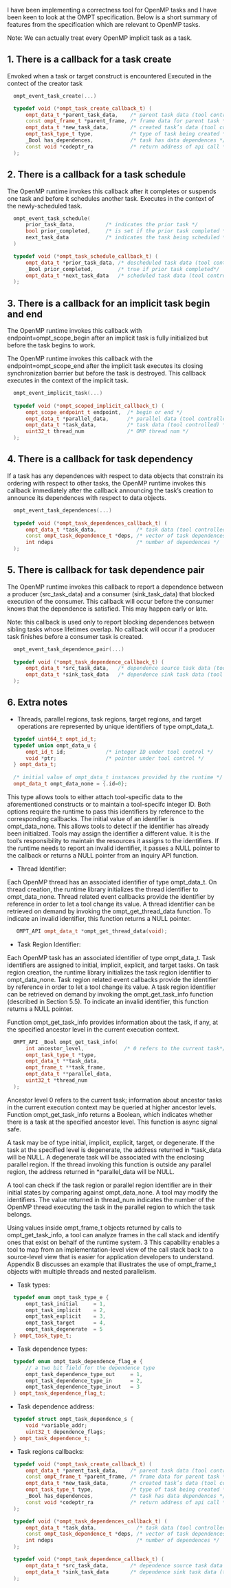 I have been implementing a correctness tool for OpenMP tasks and I have 
been keen to look at the  OMPT specification. Below is a short summary 
of features from the specification which are relevant to OpenMP tasks.

Note: We can actually treat every OpenMP implicit task as a task.

## 1. There is a callback for a task create 
 Envoked when a task or target construct is encountered
 Executed in the contect of the creator task

```cpp
  ompt_event_task_create(...)

  typedef void (*ompt_task_create_callback_t) (
      ompt_data_t *parent_task_data,    /* parent task data (tool controlled) */
      const ompt_frame_t *parent_frame, /* frame data for parent task */
      ompt_data_t *new_task_data,       /* created task’s data (tool controlled) */
      ompt_task_type_t type,            /* type of task being created */
      _Bool has_dependences,            /* task has data dependences */
      const void *codeptr_ra            /* return address of api call */
  );
```

## 2. There is a callback for a task schedule
  The OpenMP runtime invokes this callback after it completes 
  or suspends one task and before it schedules another task. 
  Executes in the context of the newly-scheduled task.

```cpp
  ompt_event_task_schedule(
      prior_task_data,          /* indicates the prior task */
      bool prior_completed,     /* is set if the prior task completed */
      next_task_data            /* indicates the task being scheduled */
  )

  typedef void (*ompt_task_schedule_callback_t) (
      ompt_data_t *prior_task_data, /* descheduled task data (tool controlled) */
      _Bool prior_completed,        /* true if prior task completed*/
      ompt_data_t *next_task_data   /* scheduled task data (tool controlled) */
  );
```

## 3. There is a callback for an implicit task begin and end
  The OpenMP runtime invokes this callback with endpoint=ompt_scope_begin
  after an implicit task is fully initialized but before the task begins 
  to work. 
  
  The OpenMP runtime invokes this callback with the endpoint=ompt_scope_end 
  after the implicit task executes its closing synchronization barrier but
  before the task is destroyed. This callback executes in the context of 
  the implicit task.
  
```cpp
  ompt_event_implicit_task(...)
  
  typedef void (*ompt_scoped_implicit_callback_t) (
      ompt_scope_endpoint_t endpoint,  /* begin or end */
      ompt_data_t *parallel_data,      /* parallel data (tool controlled) */
      ompt_data_t *task_data,          /* task data (tool controlled) */
      uint32_t thread_num              /* OMP thread num */
  );
```

## 4. There is a callback for task dependency
   If a task has any dependences with respect to data objects that constrain 
   its ordering with respect to other tasks, the OpenMP runtime invokes this 
   callback immediately after the callback announcing the task’s creation to 
   announce its dependences with respect to data objects.
   
```cpp
  ompt_event_task_dependences(...)
 
  typedef void (*ompt_task_dependences_callback_t) (
      ompt_data_t *task_data,             /* task data (tool controlled) */
      const ompt_task_dependence_t *deps, /* vector of task dependences */
      int ndeps                           /* number of dependences */
  );
```

## 5. There is callback for task dependence pair

The OpenMP runtime invokes this callback to report a dependence between 
a producer (src_task_data) and a consumer (sink_task_data) that blocked 
execution of the consumer. This callback will occur before the consumer 
knows that the dependence is satisfied. This may happen early or late. 

Note: this callback is used only to report blocking dependences between 
sibling tasks whose lifetimes overlap. No callback will occur if a 
producer task finishes before a consumer task is created.

```cpp
  ompt_event_task_dependence_pair(...)
  
  typedef void (*ompt_task_dependence_callback_t) (
      ompt_data_t *src_task_data,   /* dependence source task data (tool controlled) */
      ompt_data_t *sink_task_data   /* dependence sink task data (tool controlled) */
  );
```

## 6. Extra notes
* Threads, parallel regions, task regions, target regions, and target 
operations are represented by unique identifiers of type ompt_data_t.

```cpp
  typedef uint64_t ompt_id_t;
  typedef union ompt_data_u {
      ompt_id_t id;             /* integer ID under tool control */
      void *ptr;                /* pointer under tool control */
  } ompt_data_t;
  
  /* initial value of ompt_data_t instances provided by the runtime */
  ompt_data_t ompt_data_none = {.id=0}; 
```

This type allows tools to either attach tool-specific data to the 
aforementioned constructs or to maintain a tool-specifc integer ID. 
Both options require the runtime to pass this identifiers by reference 
to the corresponding callbacks. The initial value of an identifier 
is ompt_data_none. This allows tools to detect if the identifier has 
already been initialzed. Tools may assign the identifier a different value.
It is the tool’s responsibility to maintain the resources it assigns to 
the identifiers. If the runtime needs to report an invalid identifier, 
it passes a NULL pointer to the callback or returns a NULL pointer from 
an inquiry API function.

* Thread Identifier:

Each OpenMP thread has an associated identifier of type ompt_data_t. On 
thread creation, the runtime library initializes the thread identifier 
to ompt_data_none. Thread related event callbacks provide the identifier 
by reference in order to let a tool change its value. A thread identifier 
can be retrieved on demand by invoking the ompt_get_thread_data function. 
To indicate an invalid identifier, this function returns a NULL pointer.
```cpp
   OMPT_API ompt_data_t *ompt_get_thread_data(void);
```

* Task Region Identifier:

Each OpenMP task has an associated identifier of type ompt_data_t. Task 
identifiers are assigned to initial, implicit, explicit, and target tasks. 
On task region creation, the runtime library initializes the task region
identifier to ompt_data_none. Task region related event callbacks provide 
the identifier by reference in order to let a tool change its value. A 
task region identifier can be retrieved on demand by invoking the 
ompt_get_task_info function (described in Section 5.5). To indicate an 
invalid identifier, this function returns a NULL pointer.

Function ompt_get_task_info provides information about the task, if any, 
at the specified ancestor level in the current execution context.

```cpp
  OMPT_API _Bool ompt_get_task_info(
      int ancestor_level,             /* 0 refers to the current task*/
      ompt_task_type_t *type,
      ompt_data_t **task_data,
      ompt_frame_t **task_frame,
      ompt_data_t **parallel_data,
      uint32_t *thread_num
  );
```

Ancestor level 0 refers to the current task; information about ancestor
tasks in the current execution context may be queried at higher ancestor 
levels. Function ompt_get_task_info returns a Boolean, which indicates
whether there is a task at the specified ancestor level. This function 
is async signal safe.

A task may be of type initial, implicit, explicit, target, or degenerate. 
If the task at the specified level is degenerate, the address returned in 
*task_data will be NULL. A degenerate task will be associated with the 
enclosing parallel region. If the thread invoking this function is outside 
any parallel region, the address returned in *parallel_data will be NULL. 

A tool can check if the task region or parallel region identifier are in 
their initial states by comparing against ompt_data_none. A tool may modify 
the identifiers. The value returned in thread_num indicates the number of 
the OpenMP thread executing the task in the parallel region to which the 
task belongs. 

Using values inside ompt_frame_t objects returned by calls to 
ompt_get_task_info, a tool can analyze frames in the call stack and identify 
ones that exist on behalf of the runtime system. 3 This capability enables a 
tool to map from an implementation-level view of the call stack back to a 
source-level view that is easier for application developers to understand. 
Appendix B discusses an example that illustrates the use of ompt_frame_t 
objects with multiple threads and nested parallelism.

* Task types:
```cpp
  typedef enum ompt_task_type_e {
      ompt_task_initial     = 1, 
      ompt_task_implicit    = 2,
      ompt_task_explicit    = 3,
      ompt_task_target      = 4,
      ompt_task_degenerate  = 5
  } ompt_task_type_t;
```

* Task dependence types:
```cpp
  typedef enum ompt_task_dependence_flag_e {
      // a two bit field for the dependence type
      ompt_task_dependence_type_out     = 1,
      ompt_task_dependence_type_in      = 2,
      ompt_task_dependence_type_inout   = 3
  } ompt_task_dependence_flag_t;
```

* Task dependence address:
```cpp
  typedef struct ompt_task_dependence_s {
      void *variable_addr;
      uint32_t dependence_flags;
  } ompt_task_dependence_t;
```

* Task regions callbacks:
```cpp
  typedef void (*ompt_task_create_callback_t) (
      ompt_data_t *parent_task_data,    /* parent task data (tool controlled) */
      const ompt_frame_t *parent_frame, /* frame data for parent task */
      ompt_data_t *new_task_data,       /* created task’s data (tool controlled) */
      ompt_task_type_t type,            /* type of task being created */
      _Bool has_dependences,            /* task has data dependences */
      const void *codeptr_ra            /* return address of api call */
  );

  typedef void (*ompt_task_dependences_callback_t) (
      ompt_data_t *task_data,             /* task data (tool controlled) */
      const ompt_task_dependence_t *deps, /* vector of task dependences */
      int ndeps                           /* number of dependences */
  );

  typedef void (*ompt_task_dependence_callback_t) (
      ompt_data_t *src_task_data,       /* dependence source task data (tool controlled) */
      ompt_data_t *sink_task_data       /* dependence sink task data (tool controlled) */
  );
```
